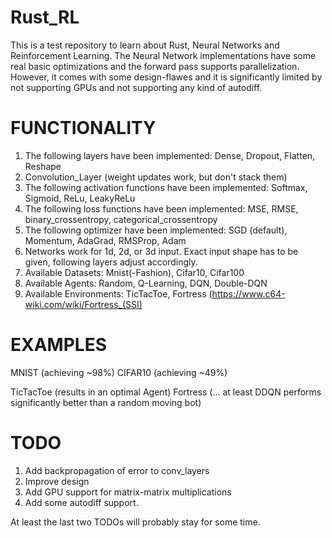 # Rust_RL

This is a test repository to learn about Rust, Neural Networks and Reinforcement Learning.
The Neural Network implementations have some real basic optimizations and the forward pass supports parallelization.
However, it comes with some design-flawes and it is significantly limited by not supporting GPUs and not supporting any kind of autodiff. 

# FUNCTIONALITY
1) The following layers have been implemented: Dense, Dropout, Flatten, Reshape  
2) Convolution_Layer (weight updates work, but don't stack them)  
3) The following activation functions have been implemented: Softmax, Sigmoid, ReLu, LeakyReLu  
4) The following loss functions have been implemented: MSE, RMSE, binary_crossentropy, categorical_crossentropy  
5) The following optimizer have been implemented: SGD (default), Momentum, AdaGrad, RMSProp, Adam  
6) Networks work for 1d, 2d, or 3d input. Exact input shape has to be given, following layers adjust accordingly.  
7) Available Datasets: Mnist(-Fashion), Cifar10, Cifar100
8) Available Agents: Random, Q-Learning, DQN, Double-DQN
9) Available Environments: TicTacToe, Fortress (https://www.c64-wiki.com/wiki/Fortress_(SSI)

# EXAMPLES
MNIST (achieving ~98%)
CIFAR10 (achieving ~49%)

TicTacToe (results in an optimal Agent)
Fortress (... at least DDQN performs significantly better than a random moving bot)


# TODO
1) Add backpropagation of error to conv_layers  
2) Improve design
3) Add GPU support for matrix-matrix multiplications
4) Add some autodiff support.

At least the last two TODOs will probably stay for some time.
